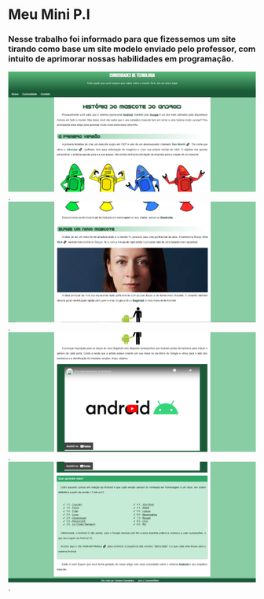 # Meu Mini P.I
### Nesse trabalho foi informado para que fizessemos um site tirando como base um site modelo enviado pelo professor, com intuito de aprimorar nossas habilidades em programação.

![imagem1](https://github.com/Pauloricardo1808/Mini-PI-Dev-Web/blob/7e6ad4c23c99abf34b8f913626b866f169907247/img/PRINT%201.png).
![imagem2](https://github.com/Pauloricardo1808/Mini-PI-Dev-Web/blob/e9c82ddd6fde1bbc585318501aff95d5fb69db21/img/PRINT%202.png).
![imagem3](https://github.com/Pauloricardo1808/Mini-PI-Dev-Web/blob/e9c82ddd6fde1bbc585318501aff95d5fb69db21/img/PRINT%203.png).
![imagem4](https://github.com/Pauloricardo1808/Mini-PI-Dev-Web/blob/e9c82ddd6fde1bbc585318501aff95d5fb69db21/img/PRINT%204.png).
